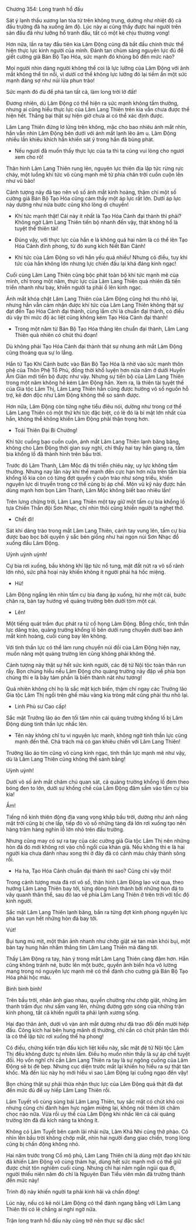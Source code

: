 




Chương 354: Long tranh hổ đấu


Sát ý lạnh thấu xương lan tỏa từ trên không trung, dường như nhiệt độ cả đấu trường đã hạ xuống âm độ. Lúc này ai cũng thấy được hai người trên sàn đấu đã như lưỡng hổ tranh đấu, tất có một kẻ chịu thương vong!

Hơn nữa, lần ra tay đầu tiên kia Lâm Động cũng đã bắt đầu chính thức thể hiện thực lực kinh người của mình. Đánh tan chùm sáng nguyên lực đủ để giết cường giả Bán Bộ Tạo Hóa, sức mạnh đó khủng bố đến mức nào?

Mọi người nhìn dáng người không thể coi là lực lưỡng của Lâm Động với ánh mắt không thể tin nổi, vì dưới cơ thể không lực lưỡng đó lại tiềm ẩn một sức mạnh đáng sợ như núi lửa phun trào!

Sức mạnh đó đủ để phá tan tất cả, làm long trời lở đất!

Đương nhiên, dù Lâm Động có thể hiện ra sức mạnh không tầm thường, nhưng ai cũng hiểu thực lực của Lâm Lang Thiên trên kia vẫn chưa được thể hiện hết. Thắng bại thật sự hiện giờ chưa ai có thể xác định được.

Lâm Lang Thiên đứng lơ lửng trên không, mặc cho bao nhiêu ánh mắt nhìn, hắn vẫn nhìn Lâm Động bên dưới với ánh mắt lạnh lẽo âm u. Lâm Động nhiều lần khiêu khích hắn khiến sát ý trong hắn đã bùng phát.

- Nếu ngươi đã muốn thấy thực lực của ta thì ta cũng vui lòng cho ngươi xem cho rõ!

Thân hình Lâm Lang Thiên rung lên, nguyên lực thiên địa lập tức rừng rực cháy, một luồng khí tức vô cùng mạnh mẽ từ phía chân trời cuồn cuộn lên như vũ bão!

Cảnh tượng này đã tạo nên vô số ánh mắt kinh hoàng, thậm chí một số cường giả Bán Bộ Tạo Hóa cũng cảm thấy một áp lực rất lớn. Dưới áp lực này dường như nửa bước cũng khó lòng di chuyển!

- Khí tức mạnh thật! Cái này ít nhất là Tạo Hóa Cảnh đại thành thì phải? Không ngờ Lâm Lang Thiên tiến bộ nhanh đến vậy, thật không hổ là tuyệt thế thiên tài!

- Đúng vậy, với thực lực của hắn e là không quá hai năm là có thể lên Tạo Hóa Cảnh đỉnh phong, từ đó xung kích Niết Bàn Cảnh!

- Khí tức của Lâm Động so với hắn yếu quá nhiều! Nhưng có điều, tuy khí tức của hắn không lớn nhưng lực chiến đấu lại khá đáng kinh ngạc!

Cuối cùng Lâm Lang Thiên cũng bộc phát toàn bộ khí tức mạnh mẽ của mình, chỉ trong một năm, thực lực của Lâm Lang Thiên quả nhiên đã tiến triển nhanh như bay, khiến người ta phải ồ lên kinh ngạc.

Ánh mắt khóa chặt Lâm Lang Thiên của Lâm Động cũng hơi thu nhỏ lại, nhưng hắn vẫn cảm nhận được khí tức của Lâm Lang Thiên không thật sự đạt đến Tạo Hóa Cảnh đại thành, cùng lắm chỉ là chuẩn đại thành, có điều dù vậy thì mức độ ác liệt cũng không kém Tạo Hóa Cảnh đại thành!

- Trong một năm từ Bán Bộ Tạo Hóa thăng lên chuẩn đại thành, Lâm Lang Thiên quả nhiên có chút thủ đoạn!

Dù không phải Tạo Hóa Cảnh đại thành thật sự nhưng ánh mắt Lâm Động cũng thoáng qua sự lo lắng.

Hắn từ Tạo Khí Cảnh bước vào Bán Bộ Tạo Hóa là nhờ vào sức mạnh thôn phệ của Thôn Phệ Tổ Phù, đồng thời khổ luyện hơn nửa năm ở dưới Huyền Âm Giản mới tiến bộ được như vậy. Nhưng sự tiến bộ của Lâm Lang Thiên trong một năm không hề kém Lâm Động hắn. Xem ra, là thiên tài tuyệt thế của Gia tộc Lâm Thị, Lâm Lang Thiên hắn cũng được hưởng vô số nguồn hỗ trợ, kẻ đơn độc như Lâm Động không thể so sánh được.

Hơn nữa, Lâm Động còn từng nghe tiểu điêu nói, dường như trong cơ thể Lâm Lang Thiên có một thứ khí tức đặc biệt, có lẽ đó là bí mật lớn nhất của hắn, không thể không khiến Lâm Động phải thận trọng hơn.

- Toái Thiên Đại Bi Chưởng!

Khí tức cuồng bạo cuồn cuộn, ánh mắt Lâm Lang Thiên lạnh băng băng, không cho Lâm Động thời gian suy nghĩ, chỉ thấy hai tay hắn giang ra, tấm bia khổng lồ đã thành hình trên bầu trời.

Trước đó Lâm Thanh, Lâm Mộc đã thi triển chiêu này, uy lực không tầm thường. Nhưng nay lần này khí thế mạnh đến cực hạn hơn nữa trên tấm bia khổng lồ kia còn có từng đợt quyền ý cuộn trào như sóng triều, khiến nguyên lực di truyển trong cơ thể cũng bị áp chế. Môn vũ kỹ này được hắn dùng mạnh hơn bọn Lâm Thanh, Lâm Mộc không biết bao nhiêu lần!

Trên lưng chừng trời, Lâm Lang Thiên một tay giữ một tấm cự bia khổng lồ tựa Chiến Thần đội Sơn Nhạc, chỉ nhìn thôi cũng khiến người ta nghẹt thở.

- Chết đi!

Sát khí dâng trào trong mắt Lâm Lang Thiên, cánh tay vung lên, tấm cự bia được bao bọc bởi quyền ý sắc bén giống như hai ngọn núi Sơn Nhạc đổ xuống đầu Lâm Động.

Uỳnh uỳnh uỳnh!

Cự bia rơi xuống, bầu không khí lập tức nổ tung, mặt đất nứt ra vô số rãnh lớn nhỏ, sức phá hoại này khiến không ít người phải há hốc miệng.

- Hừ!

Lâm Động ngẩng lên nhìn tấm cự bia đang ập xuống, hừ nhẹ một cái, bước chân ra, bàn tay hướng về quảng trường bên dưới tóm một cái.

- Lên!

Một tiếng quát trầm đục phát ra từ cổ họng Lâm Động. Bỗng chốc, tinh thần lực dâng trào, quảng trường khổng lồ bên dưới rung chuyển dưới bao ánh mắt kinh hoàng, cuối cùng bay lên không.

Với tinh thần lực có thể làm rung chuyển núi đồi của Lâm Động hiện nay, muốn nâng một quảng trường lên cũng không phải không thể.

Cảnh tượng này thật sự hết sức kinh người, các đệ tử Nội tộc toàn thân run rẩy. Bọn chúng hiểu nếu Lâm Động cho quảng trường này đập về phía bọn chúng thì e là bảy tám phần là biến thành nát như tương!

Quả nhiên không chỉ họ là sắc mặt kịch biến, thậm chí ngay các Trưởng lão Gia tộc Lâm Thị ngồi trên ghế màu vàng kia tròng mắt cũng phải thu nhỏ lại.

- Linh Phù sư Cao cấp!

Sắc mặt Trưởng lão áo đen tối tăm nhìn cái quảng trường khổng lồ bị Lâm Động dùng tinh thần lực nhấc lên.

- Tên này không chỉ tu vi nguyên lực mạnh, không ngờ tinh thần lực cũng mạnh đến thế. Chả trách mà có gan khiêu chiến với Lâm Lang Thiên!

Trưởng lão áo tím cũng vô cùng kinh ngạc, tinh thần lực mạnh mẽ như vậy, dù là Lâm Lang Thiên cũng không thể sánh bằng!

Uỳnh uỳnh!

Dưới vô số ánh mắt chăm chú quan sát, cả quảng trường khổng lồ đem theo bóng đen to lớn, dưới sự khống chế của Lâm Động đâm sầm vào tấm cự bia kia!

Ầm!

Tiếng nổ kinh thiên động địa vang vọng khắp bầu trời, dường như ánh nắng mặt trời cũng bị che lấp, tiếp đó vô số những tảng đá lớn rơi xuống tạo nên hàng trăm hàng nghìn lỗ lớn nhỏ trên đấu trường.

Nhưng cũng may có sự ra tay của các cường giả Gia tộc Lâm Thị nên những hòn đá đó mới không rơi vào chỗ ngồi của khán giả. Nếu không thì e là hai người kia chưa đánh nhau xong thì ở đây đã có cảnh máu chảy thành sông rồi.

- Ha ha, Tạo Hóa Cảnh chuẩn đại thành thì sao? Cũng chỉ vậy thôi!

Trong cảnh tượng mưa đá rơi vô số, thân hình Lâm Động lao vút qua, theo hướng Lâm Lang Thiên bay tới, từng dòng hình thành bởi những hòn đá to vây quanh thân thể, sau đó lao về phía Lâm Lang Thiên ở trên trời với tốc độ kinh người.

Sắc mặt Lâm Lang Thiên lạnh băng, bắn ra từng đợt kình phong nguyên lực phá tan vụn hết những hòn đá bay tới.

Vút!

Bụi tung mù mịt, một thân ảnh nhanh như chớp giật xé tan màn khói bụi, một bàn tay hung hãn nhắm thẳng tim Lâm Lang Thiên mà đáng tới.

Thấy Lâm Động ra tay, hàn ý trong mắt Lâm Lang Thiên càng đậm hơn. Hắn cũng không tránh né, bước lên một bước, quyền ảnh biến hóa vô lường mang trong nó nguyên lực mạnh mẽ có thể đánh cho cường giả Bán Bộ Tạo Hóa phải hộc máu.

Binh binh binh!

Trên bầu trời, nhân ảnh giao nhau, quyền chưởng như chớp giật, những âm thanh trầm đục như sấm vang lên, những đường gợn sóng của những trận kình phong, tất cả khiến người ta phải lạnh xương sống.

Hai đạo thân ảnh, dưới vô vàn ánh mắt dường như đã trao đổi đến mười hiệp đấu. Công kích hai bên hung mãnh dị thường, chỉ cần có chút phân tâm thôi là có thể lập tức rơi xuống thế hạ phong!

Có điều, chứng kiến trận đấu kịch liệt kiểu này, sắc mặt đệ tử Nội tộc Lâm Thị đều không được tự nhiên lắm. Điều họ muốn nhìn thấy là sự áp chế tuyệt đối. Họ vốn nghĩ chỉ cần Lâm Lang Thiên ra tay là sự ngông cuồng của Lâm Động sẽ bị đè bẹp. Nhưng cục diện trước mắt lại khiến họ hiểu ra sự thật tàn khốc. Mà đến lúc này họ mới hiểu vì sao Lâm Động lại cuồng ngạo đến vậy!

Bọn chúng thật sự phải thừa nhận thực lực của Lâm Động quả thật đã đạt đến mức đủ để uy hiếp Lâm Lang Thiên rồi.

Lâm Tuyết vô cùng sùng bái Lâm Lang Thiên, tuy sắc mặt có chút khó coi nhưng cũng chỉ đành hậm hực ngậm miệng lại, không nói thêm lời châm chọc nào nữa. Vừa rồi uy thế của Lâm Động khi nhấc lên cả cái quảng trường lớn đã đả kích nàng ta không ít.

Không có Lâm Tuyết bên cạnh lải nhải nữa, Lâm Khả Nhi cũng thở phào. Cô nhìn lên bầu trời không chớp mắt, nhìn hai người đang giao chiến, trong lòng cũng bị chấn động không nhỏ.

Hai năm trước trong Cổ mộ phủ, Lâm Lang Thiên chỉ là dùng một đạo khí tức đã khiến Lâm Động vô cùng thảm hại, dùng hết sức mạnh mới có thể giữ được chút tôn nghiêm cuối cùng. Nhưng chỉ hai năm ngắn ngủi qua đi, người thiếu niên năm đó chỉ là Nguyên Đan Tiểu viên mãn đã trưởng thành đến mức này!

Trình độ này khiến người ta phải kinh hãi và chấn động!

Lúc này, nếu có kẻ nói Lâm Động có thể đánh ngang bằng với Lâm Lang Thiên thì có lẽ chẳng ai nghi ngờ nữa.

Trận long tranh hổ đấu này cũng trở nên thực sự đặc sắc!




